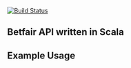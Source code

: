 [![Build Status](https://secure.travis-ci.org/oxlade39/scala-betfair.png)](http://travis-ci.org/oxlade39/scala-betfair)

Betfair API written in Scala
----------------------------

Example Usage
-------------
